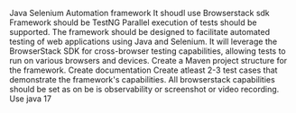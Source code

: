 Java Selenium Automation framework
It shoudl use Browserstack sdk
Framework should be TestNG
Parallel execution of tests should be supported.
The framework should be designed to facilitate automated testing of web applications using Java and Selenium. It will leverage the BrowserStack SDK for cross-browser testing capabilities, allowing tests to run on various browsers and devices.
Create a Maven project structure for the framework.
Create documentation
Create atleast 2-3 test cases that demonstrate the framework's capabilities.
All browserstack capabilities should be set as on be is observability or screenshot or video recording.
Use java 17
